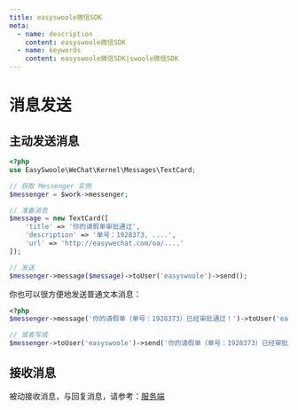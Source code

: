 ```yaml
---
title: easyswoole微信SDK
meta:
  - name: description
    content: easyswoole微信SDK
  - name: keywords
    content: easyswoole微信SDK|swoole微信SDK
---
```


# 消息发送

## 主动发送消息

```php
<?php
use EasySwoole\WeChat\Kernel\Messages\TextCard;

// 获取 Messenger 实例
$messenger = $work->messenger;

// 准备消息
$message = new TextCard([
    'title' => '你的请假单审批通过',
    'description' => '单号：1928373, ....',
    'url' => 'http://easywechat.com/oa/....'
]);

// 发送
$messenger->message($message)->toUser('easyswoole')->send();
```

你也可以很方便地发送普通文本消息：

```php
<?php
$messenger->message('你的请假单（单号：1928373）已经审批通过！')->toUser('easyswoole')->send();

// 或者写成
$messenger->toUser('easyswoole')->send('你的请假单（单号：1928373）已经审批通过！');
```

## 接收消息

被动接收消息，与回复消息，请参考：[服务端](/Components/WeChat2.x/work/server.md)
